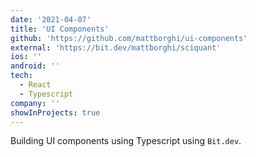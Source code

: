 ```yaml
---
date: '2021-04-07'
title: 'UI Components'
github: 'https://github.com/mattborghi/ui-components'
external: 'https://bit.dev/mattborghi/sciquant'
ios: ''
android: ''
tech:
  - React
  - Typescript
company: ''
showInProjects: true
---
```


Building UI components using Typescript using `Bit.dev`.